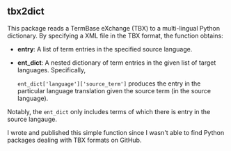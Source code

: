 tbx2dict
--------

This package reads a TermBase eXchange (TBX) to a multi-lingual Python
dictionary. By specifying a XML file in the TBX format, the function obtains:

- **entry**: A list of term entries in the specified source language.

- **ent_dict**: A nested dictionary of term entries in the given list of target
languages. Specifically,

    `ent_dict['language']['source_term']` produces the entry in the particular
language translation given the source term (in the source language).

Notably, the `ent_dict` only includes terms of which there is entry in the
source langauge.

I wrote and published this simple function since I wasn't able to find Python
packages dealing with TBX formats on GitHub.
